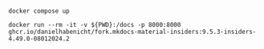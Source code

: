 #

`docker compose up`

`docker run --rm -it -v ${PWD}:/docs -p 8000:8000 ghcr.io/danielhabenicht/fork.mkdocs-material-insiders:9.5.3-insiders-4.49.0-08012024.2`

